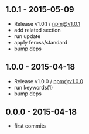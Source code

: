 

## 1.0.1 - 2015-05-09
- Release v1.0.1 / npm@v1.0.1
- add related section
- run update
- apply feross/standard
- bump deps

## 1.0.0 - 2015-04-18
- Release v1.0.0 / npm@v1.0.0
- run keywords(1)
- bump deps

## 0.0.0 - 2015-04-18
- first commits